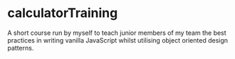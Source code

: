 calculatorTraining
==================

A short course run by myself to teach junior members of my team the best practices in writing vanilla JavaScript whilst utilising object oriented design patterns.
